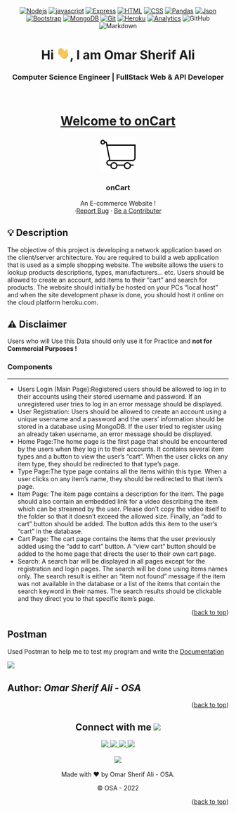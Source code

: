 <div id="top"></div>

<!-- badges -->
<div align="center" >
	
[![Nodejs](https://img.shields.io/badge/Node.js-339933?style=for-the-badge&logo=nodedotjs&logoColor=white)](https://nodejs.org/en/)
[![javascript](https://img.shields.io/badge/JavaScript-323330?style=for-the-badge&logo=javascript&logoColor=F7DF1E)](https://www.javascript.com)
[![Express](https://img.shields.io/badge/Express.js-000000?style=for-the-badge&logo=express&logoColor=white)](https://GitHub.com/Naereen/badges/)
[![HTML](https://img.shields.io/badge/HTML5-E34F26?style=for-the-badge&logo=html5&logoColor=white)](https://html.com/html5/)
[![CSS](https://img.shields.io/badge/CSS3-1572B6?style=for-the-badge&logo=css3&logoColor=white)](https://en.wikipedia.org/wiki/CSS)
[![Pandas](https://img.shields.io/badge/Pandas-2C2D72?style=for-the-badge&logo=pandas&logoColor=white)](https://pandas.pydata.org/)
[![Json](https://img.shields.io/badge/json-5E5C5C?style=for-the-badge&logo=json&logoColor=white)](https://www.json.org/json-en.html)
[![Bootstrap](https://img.shields.io/badge/Bootstrap-563D7C?style=for-the-badge&logo=bootstrap&logoColor=white)](https://getbootstrap.com/)
[![MongoDB](https://img.shields.io/badge/MongoDB-4EA94B?style=for-the-badge&logo=mongodb&logoColor=white)](https://www.mongodb.com/)
[![Git](https://img.shields.io/badge/Git-F05032?style=for-the-badge&logo=git&logoColor=white)](https://github.com/omar-sherif9992)
[![Heroku](https://img.shields.io/badge/Heroku-430098?style=for-the-badge&logo=heroku&logoColor=white)](https://www.heroku.com/)
[![Analytics](https://img.shields.io/badge/Google%20Analytics-E37400?style=for-the-badge&logo=google%20analytics&logoColor=white)](https://analytics.google.com/analytics/web/provision/#/provision)
![GitHub](https://img.shields.io/badge/GitHub-100000?style=for-the-badge&logo=github&logoColor=white)
![Markdown](https://img.shields.io/badge/Markdown-000000?style=for-the-badge&logo=markdown&logoColor=white)

</div>
<h1 align="center">Hi <img src="https://raw.githubusercontent.com/ABSphreak/ABSphreak/master/gifs/Hi.gif" width="30px">, I am Omar Sherif Ali </h1>
<h3 align="center">Computer Science Engineer | FullStack Web & API Developer </h3>

<br>



<a href=""><h1 align="center">Welcome to onCart</h1></a>


<div align="center">
    <img src="./cart-svgrepo-com.svg" alt="Logo" width="80" height="80">


  <h3 align="center">onCart</h3>

  <p align="center">
    An E-commerce Website !
    <br />
	  ·<a href="mailto:osa.helpme@gmail.com?subject=UnExpected%20Error%20Occured&body=Sorry%20for%20the%20inconvenience%2C%20Please%20describe%20Your%20situation%20and%20emphasis%20the%20Endpoint%20!%0A">Report Bug</a>
   	      ·
    <a href="mailto:osa.helpme@gmail.com?subject=I%20want%20to%20be%20a%20Contributor%20to%20onCart&body=Dear%20Omar%20Sherif%2C%0A%0A%3D%3D%3E%20name%0A%3D%3D%3E%20email%0A%3D%3D%3E%20phone%20number%0A%3D%3D%3E%20github%20link%0A%0A%0A%0ANeeded%20Skills%3A%0A%0A1-Familiar%20with%20Python%0A2-Familiar%20with%20BeautifulSoup%0A3-Familiar%20with%20csv%0A4-Familiar%20with%20pandas%20%0A%0AI%20acquire%20all%20those%20needed%20Skills.%0A%0Aregards">Be a Contributer</a>
  </p>
</div>


## 💡 Description
The objective of this project is developing a network application based on the
client/server architecture. You are required to build a web application that is used as a simple shopping
website. The website allows the users to lookup products descriptions, types, manufacturers… etc. Users
should be allowed to create an account, add items to their “cart” and search for products. The website should
initially be hosted on your PCs “local host” and when the site development phase is done, you should host
it online on the cloud platform heroku.com.

## ⚠️ Disclaimer  
Users who will Use this Data should only use it for Practice and <strong>not for Commercial Purposes !</strong>

<h3>Components</h3>
	<hr>
<ul>
	<li>Users Login (Main Page):Registered users should be allowed to log in to their accounts using their stored username and password. If an unregistered user tries to log in an error message should be displayed.</li>
	<li>User Registration: Users should be allowed to create an account using a unique username and a password and the users’ information should be stored in a database using MongoDB. If the user tried to register using
an already taken username, an error message should be displayed.</li>
	<li>Home Page:The home page is the first page that should be encountered by the users when they log in to their accounts. It contains several item types and a button to view the user’s “cart”. When the user clicks
on any item type, they should be redirected to that type’s page.</li>
	<li>Type Page:The type page contains all the items within this type. When a user clicks on any item’s name, they should be redirected to that item’s page.</li>
	<li>Item Page:
The item page contains a description for the item. The page should also contain an embedded link
for a video describing the item which can be streamed by the user. Please don’t copy the video
itself to the folder so that it doesn’t exceed the allowed size. Finally, an “add to cart” button should
be added. The button adds this item to the user’s “cart” in the database.</li>
	<li>Cart Page:
The cart page contains the items that the user previously added using the “add to cart” button. A
“view cart” button should be added to the home page that directs the user to their own cart page.</li>
	<li>Search:
A search bar will be displayed in all pages except for the registration and login pages. The search
will be done using items names only. The search result is either an “item not found” message if the
item was not available in the database or a list of the items that contain the search keyword in their
names. The search results should be clickable and they direct you to that specific item’s page.</li>
</ul>
<p align="right">(<a href="#top">back to top</a>)</p>

## Postman
<p>Used Postman to help me to test my program and write the <a href="https://documenter.getpostman.com/view/17286684/UUy65PqF">Documentation</a></p>
<a href="https://www.getpostman.com/"><img src="https://assets.getpostman.com/common-share/postman-logo-horizontal-320x132.png" /></a><br />





## Author: <i>Omar Sherif Ali - OSA</i>
<p align="right">(<a href="#top">back to top</a>)</p>

<div align="center">
<h2> Connect with me <img src='https://raw.githubusercontent.com/ShahriarShafin/ShahriarShafin/main/Assets/handshake.gif' width="100px"> </h2>
<a href="https://github.com/omar-sherif9992">
	<img src="https://img.shields.io/badge/GitHub-100000?style=for-the-badge&logo=github&logoColor=white" />
</a>
<a href="https://www.linkedin.com/in/omar-sherif-2152021a3/">
	<img src="https://img.shields.io/badge/LinkedIn-0077B5?style=for-the-badge&logo=linkedin&logoColor=white">
</a>

<a href="mailto: omar.sherif9992@gmail.com">
	<img src="https://img.shields.io/badge/Gmail-D14836?style=for-the-badge&logo=gmail&logoColor=white">
</a>
<a href="https://www.youtube.com/channel/UCt0eXFStNA2oX5AqMjIBprw">
	<img src="https://img.shields.io/badge/YouTube-FF0000?style=for-the-badge&logo=youtube&logoColor=white">
</a>
</div>
<br>
<div align="center">
<a href="https://www.youtube.com/channel/UCt0eXFStNA2oX5AqMjIBprw">
	<img src="https://github-readme-streak-stats.herokuapp.com/?user=omar-sherif9992"></a>	



<p  align="center">Made with ❤️ by Omar Sherif Ali - OSA.</p>
<p  align="center">© OSA - 2022</p>
<p align="right">(<a href="#top">back to top</a>)</p>

